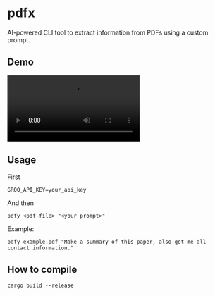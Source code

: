 # pdfx

AI-powered CLI tool to extract information from PDFs using a custom prompt.

## Demo

<video src=https://github.com/user-attachments/assets/ff53181b-07d2-452a-8d15-898634447f13>A video showing various Brush features and scenes</video>

## Usage

First

```
GROQ_API_KEY=your_api_key
```

And then

```
pdfy <pdf-file> "<your prompt>"
```

Example:

```
pdfy example.pdf "Make a summary of this paper, also get me all contact information."
```

## How to compile

```
cargo build --release
```
